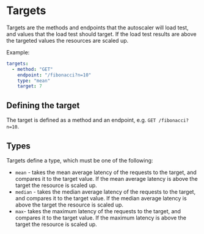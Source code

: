 # Targets

Targets are the methods and endpoints that the autoscaler will load test, and values that the load test should target. If the load test results are above the targeted values the resources are scaled up.

Example:
```yaml
targets:
  - method: "GET"
    endpoint: "/fibonacci?n=10"
    type: "mean"
    target: 7
```

## Defining the target

The target is defined as a method and an endpoint, e.g. `GET /fibonacci?n=10`.

## Types
Targets define a type, which must be one of the following:

* `mean` - takes the mean average latency of the requests to the target, and compares it to the target value. If the mean average latency is above the target the resource is scaled up.
* `median` - takes the median average latency of the requests to the target, and compares it to the target value. If the median average latency is above the target the resource is scaled up.
* `max`- takes the maximum latency of the requests to the target, and compares it to the target value. If the maximum latency is above the target the resource is scaled up.